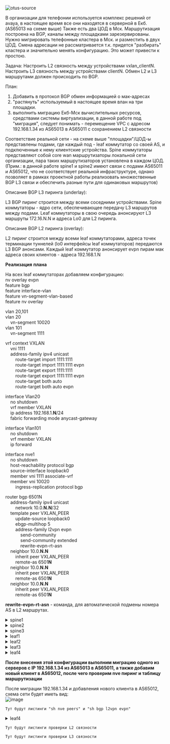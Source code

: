 ![otus-source](https://user-images.githubusercontent.com/8961955/150805319-1219d171-d450-403d-8b9e-bfe96867e6ef.jpg)

В организации для телефонии используется комплекс решений от avaya, в настоящее время все они находятся в серверной в Екб. (AS65013 на схеме выше) Также есть два ЦОД в Мск. Маршрутизация построена на BGP, каналы между площадками зарезервированы. Нужно мигрировать телефонные кластера в Мск. и разместить в двух ЦОД. Смена адресации не рассматривается т.к. придется "разбирать" кластера и значительно менять конфигурацию. Это может привести к простою.

Задача:
Настроить L2 связность между устройствами vxlan_clientN.
Настроить L3 связность между устройствами clientN. 
Обмен L2 и L3 маршрутами должен происходить по BGP. 

План: 

1. Добавить в протокол BGP обмен информацией о мак-адресах 
2. "растянуть" используемый в настоящее время влан на три площадки. 
3. выполнить миграцию Екб-Мск вычислительных ресурсов, средствами системы виртуализации, в данной работе под "миграция", следует понимать - перемещение VPC с адресом 192.168.1.34 из AS65013 в AS65011 с сохранением L2 связности  

Соответствие реальной сети - на схеме выше "площадки"/ЦОД-ы представлены подами, где каждый под - leaf коммутатор со своей AS, и подключенные к нему клиентские устройства. Spine коммутаторы представляют собой core wan маршрутизаторы локальной сети организации, пара таких маршрутизаторов установлена в каждом ЦОД. (Прим.: в данной работе spine1 и spine2 имеют связи с подами AS65011 и AS65012, что не соответствует реальной инфраструктуре, однако позволяет в рамках проектной работы реализовать множественные BGP L3 связи и обеспечить разные пути для одинаковых маршрутов)

Описание BGP L3 пиринга (underlay):

L3 BGP пиринг строится между всеми соседними устройствами. Spine коммутаторы - ядро сети, обеспечивающее передачу L3 маршрутов между подами. Leaf коммутаторы в свою очередь анонсируют L3 маршруты 172.16.N.N и адреса Lo0 для L2 пиринга. 

Описание BGP L2 пиринга (overlay):

L2 пиринг строится между всеми leaf коммутаторами, адреса точек терминации туннелей (lo0 интерфейсы leaf коммутаторов) передаются L3 BGP анонсами. Каждый leaf коммутатор анонсирует evpn пирам мак адреса своих клиентов - адреса 192.168.1.N



**Реализация** **плана**

На всех leaf коммутаторах добавляем конфигурацию:  
nv overlay evpn  
feature bgp  
feature interface-vlan  
feature vn-segment-vlan-based  
feature nv overlay

vlan 20,101  
vlan 20  
&nbsp;&nbsp;&nbsp;&nbsp;vn-segment 10020  
vlan 101  
&nbsp;&nbsp;&nbsp;&nbsp;vn-segment 1111  

vrf context VXLAN  
&nbsp;&nbsp;&nbsp;&nbsp;vni 1111  
&nbsp;&nbsp;&nbsp;&nbsp;address-family ipv4 unicast  
&nbsp;&nbsp;&nbsp;&nbsp;&nbsp;&nbsp;&nbsp;&nbsp;route-target import 1111:1111  
&nbsp;&nbsp;&nbsp;&nbsp;&nbsp;&nbsp;&nbsp;&nbsp;route-target import 1111:1111 evpn  
&nbsp;&nbsp;&nbsp;&nbsp;&nbsp;&nbsp;&nbsp;&nbsp;route-target export 1111:1111  
&nbsp;&nbsp;&nbsp;&nbsp;&nbsp;&nbsp;&nbsp;&nbsp;route-target export 1111:1111 evpn  
&nbsp;&nbsp;&nbsp;&nbsp;&nbsp;&nbsp;&nbsp;&nbsp;route-target both auto  
&nbsp;&nbsp;&nbsp;&nbsp;&nbsp;&nbsp;&nbsp;&nbsp;route-target both auto evpn  

interface Vlan20  
&nbsp;&nbsp;&nbsp;&nbsp;no shutdown  
&nbsp;&nbsp;&nbsp;&nbsp;vrf member VXLAN  
&nbsp;&nbsp;&nbsp;&nbsp;ip address 192.168.1.**N**/24  
&nbsp;&nbsp;&nbsp;&nbsp;fabric forwarding mode anycast-gateway  

interface Vlan101  
&nbsp;&nbsp;&nbsp;&nbsp;no shutdown  
&nbsp;&nbsp;&nbsp;&nbsp;vrf member VXLAN  
&nbsp;&nbsp;&nbsp;&nbsp;ip forward  

interface nve1  
&nbsp;&nbsp;&nbsp;&nbsp;no shutdown  
&nbsp;&nbsp;&nbsp;&nbsp;host-reachability protocol bgp  
&nbsp;&nbsp;&nbsp;&nbsp;source-interface loopback0  
&nbsp;&nbsp;&nbsp;&nbsp;member vni 1111 associate-vrf  
&nbsp;&nbsp;&nbsp;&nbsp;member vni 10020  
&nbsp;&nbsp;&nbsp;&nbsp;&nbsp;&nbsp;&nbsp;&nbsp;ingress-replication protocol bgp  

router bgp 6501N  
&nbsp;&nbsp;&nbsp;&nbsp;address-family ipv4 unicast  
&nbsp;&nbsp;&nbsp;&nbsp;&nbsp;&nbsp;&nbsp;&nbsp;network 10.0.**N.N**/32  
&nbsp;&nbsp;&nbsp;&nbsp;template peer VXLAN_PEER  
&nbsp;&nbsp;&nbsp;&nbsp;&nbsp;&nbsp;&nbsp;&nbsp;update-source loopback0  
&nbsp;&nbsp;&nbsp;&nbsp;&nbsp;&nbsp;&nbsp;&nbsp;ebgp-multihop 5  
&nbsp;&nbsp;&nbsp;&nbsp;&nbsp;&nbsp;&nbsp;&nbsp;address-family l2vpn evpn  
&nbsp;&nbsp;&nbsp;&nbsp;&nbsp;&nbsp;&nbsp;&nbsp;&nbsp;&nbsp;&nbsp;&nbsp;send-community  
&nbsp;&nbsp;&nbsp;&nbsp;&nbsp;&nbsp;&nbsp;&nbsp;&nbsp;&nbsp;&nbsp;&nbsp;send-community extended  
&nbsp;&nbsp;&nbsp;&nbsp;&nbsp;&nbsp;&nbsp;&nbsp;&nbsp;&nbsp;&nbsp;&nbsp;rewrite-evpn-rt-asn  
&nbsp;&nbsp;&nbsp;&nbsp;neighbor 10.0.**N.N**  
&nbsp;&nbsp;&nbsp;&nbsp;&nbsp;&nbsp;&nbsp;&nbsp;inherit peer VXLAN_PEER  
&nbsp;&nbsp;&nbsp;&nbsp;&nbsp;&nbsp;&nbsp;&nbsp;remote-as 6501**N**  
&nbsp;&nbsp;&nbsp;&nbsp;neighbor 10.0.**N.N**  
&nbsp;&nbsp;&nbsp;&nbsp;&nbsp;&nbsp;&nbsp;&nbsp;inherit peer VXLAN_PEER  
&nbsp;&nbsp;&nbsp;&nbsp;&nbsp;&nbsp;&nbsp;&nbsp;remote-as 6501**N**  
&nbsp;&nbsp;&nbsp;&nbsp;neighbor 10.0.**N.N**  
&nbsp;&nbsp;&nbsp;&nbsp;&nbsp;&nbsp;&nbsp;&nbsp;inherit peer VXLAN_PEER  
&nbsp;&nbsp;&nbsp;&nbsp;&nbsp;&nbsp;&nbsp;&nbsp;remote-as 6501**N**  

**rewrite-evpn-rt-asn** - команда, для автоматической подмены номера AS в L2 маршрутах.

<details>  
<summary>spine1  </summary>
<pre><code>
vdc spine1 id 1  
  limit-resource vlan minimum 16 maximum 4094  
  limit-resource vrf minimum 2 maximum 4096  
  limit-resource port-channel minimum 0 maximum 511  
  limit-resource u4route-mem minimum 248 maximum 248  
  limit-resource u6route-mem minimum 96 maximum 96  
  limit-resource m4route-mem minimum 58 maximum 58  
  limit-resource m6route-mem minimum 8 maximum 8  
  
feature bgp  
feature vn-segment-vlan-based  
feature nv overlay  
  
no password strength-check  
username admin password 5 $5$At6j7sFH$QFuvnLdpsRlAQvI3B/KqQWkCBp3twsYZcAvg/Jesiy.  role network-admin  
ip domain-lookup  
copp profile strict  
snmp-server user admin network-admin auth md5 0x722863b7ae9ae350b0fe9606202c0538 priv 0x722863b7ae9ae350b0fe9606202c0538 localizedkey  
rmon event 1 description FATAL(1) owner PMON@FATAL  
rmon event 2 description CRITICAL(2) owner PMON@CRITICAL  
rmon event 3 description ERROR(3) owner PMON@ERROR  
rmon event 4 description WARNING(4) owner PMON@WARNING  
rmon event 5 description INFORMATION(5) owner PMON@INFO  
  
vlan 1  
  
vrf context management  
  
interface Ethernet1/1  
  description to leaf1  
  no switchport  
  ip address 10.1.1.1/30  
  no shutdown  
  
interface Ethernet1/2  
  description to leaf2  
  no switchport  
  ip address 10.1.2.1/30  
  no shutdown  
  
interface Ethernet1/3  
  description to leaf3  
  no switchport  
  ip address 10.1.3.1/30  
  no shutdown  
  
interface Ethernet1/4  
  
interface Ethernet1/5  
  
interface Ethernet1/6  
  
interface Ethernet1/7  
  no switchport  
  ip address 10.0.0.1/29  
  no shutdown  
  
interface mgmt0  
  vrf member management  
  
interface loopback0  
  ip address 10.0.1.1/28  
line console  
line vty  
boot nxos bootflash:/nxos.9.2.2.bin   
router bgp 65001  
  router-id 10.0.1.1  
  bestpath as-path multipath-relax  
  address-family ipv4 unicast  
    maximum-paths 10  
  neighbor 10.0.0.2  
    remote-as 65002  
    address-family ipv4 unicast  
  neighbor 10.0.0.3  
    remote-as 65003  
    address-family ipv4 unicast  
  neighbor 10.1.1.2  
    remote-as 65011  
    address-family ipv4 unicast  
  neighbor 10.1.2.2  
    remote-as 65011  
    address-family ipv4 unicast  
  neighbor 10.1.3.2  
    remote-as 65012  
    address-family ipv4 unicast  
  
  
!  
  
  
!end</code></pre>
</details>  
 
<details>  
<summary>spine2  </summary>
<pre><code>
vdc spine2 id 1  
  limit-resource vlan minimum 16 maximum 4094  
  limit-resource vrf minimum 2 maximum 4096  
  limit-resource port-channel minimum 0 maximum 511  
  limit-resource u4route-mem minimum 248 maximum 248  
  limit-resource u6route-mem minimum 96 maximum 96  
  limit-resource m4route-mem minimum 58 maximum 58  
  limit-resource m6route-mem minimum 8 maximum 8  
  
feature bgp  
feature interface-vlan  
feature vn-segment-vlan-based  
feature nv overlay  
  
no password strength-check  
username admin password 5 $5$UAiNjKt1$9pR8KDkHWS4OUVkN9jiMAKdcR0rsbrLgfD9aekSuCy.  role network-admin  
ip domain-lookup  
copp profile strict  
snmp-server user admin network-admin auth md5 0xb1b14953e1da70a8ccc8c18d3e0982b0 priv 0xb1b14953e1da70a8ccc8c18d3e0982b0 localizedkey  
rmon event 1 description FATAL(1) owner PMON@FATAL  
rmon event 2 description CRITICAL(2) owner PMON@CRITICAL  
rmon event 3 description ERROR(3) owner PMON@ERROR  
rmon event 4 description WARNING(4) owner PMON@WARNING  
rmon event 5 description INFORMATION(5) owner PMON@INFO  
  
vlan 1  
  
vrf context management  
  
interface Vlan1  
  
interface Ethernet1/1  
  description to leaf1  
  no switchport  
  ip address 10.2.1.1/30  
  no shutdown  
  
interface Ethernet1/2  
  description to leaf2  
  no switchport  
  ip address 10.2.2.1/30  
  no shutdown  
  
interface Ethernet1/3  
  description to leaf3  
  no switchport  
  ip address 10.2.3.1/30  
  no shutdown  
  
interface Ethernet1/4  
  
interface Ethernet1/5  
  
interface Ethernet1/6  
  
interface Ethernet1/7  
  no switchport  
  ip address 10.0.0.2/29  
  no shutdown  
  
interface mgmt0  
  vrf member management  
  
interface loopback0  
  ip address 10.0.1.2/28  
line console  
line vty  
boot nxos bootflash:/nxos.9.2.2.bin   
router bgp 65002  
  router-id 10.0.1.2  
  bestpath as-path multipath-relax  
  address-family ipv4 unicast  
    maximum-paths 10  
  neighbor 10.0.0.1  
    remote-as 65001  
    address-family ipv4 unicast  
  neighbor 10.0.0.3  
    remote-as 65003  
    address-family ipv4 unicast  
  neighbor 10.2.1.2  
    remote-as 65011  
    address-family ipv4 unicast  
  neighbor 10.2.2.2  
    remote-as 65011  
    address-family ipv4 unicast  
  neighbor 10.2.3.2  
    remote-as 65012  
    address-family ipv4 unicast  
  
  
!  
  
  
!end</code></pre>
</details>  

 
<details>  
<summary>spine3  </summary>
<pre><code>
vdc spine3 id 1  
  limit-resource vlan minimum 16 maximum 4094  
  limit-resource vrf minimum 2 maximum 4096  
  limit-resource port-channel minimum 0 maximum 511  
  limit-resource u4route-mem minimum 248 maximum 248  
  limit-resource u6route-mem minimum 96 maximum 96  
  limit-resource m4route-mem minimum 58 maximum 58  
  limit-resource m6route-mem minimum 8 maximum 8  
  
feature bgp  
feature vn-segment-vlan-based  
feature nv overlay  
  
no password strength-check  
username admin password 5 $5$Zyqyx4gx$opAI6.22o34.DYvDrs0spdtxsgWZm8RkrG748cfUb79  role network-admin  
ip domain-lookup  
copp profile strict  
snmp-server user admin network-admin auth md5 0x5de038599eb457d83922c64111096ee1 priv 0x5de038599eb457d83922c64111096ee1 localizedkey  
rmon event 1 description FATAL(1) owner PMON@FATAL  
rmon event 2 description CRITICAL(2) owner PMON@CRITICAL  
rmon event 3 description ERROR(3) owner PMON@ERROR  
rmon event 4 description WARNING(4) owner PMON@WARNING  
rmon event 5 description INFORMATION(5) owner PMON@INFO  
  
vlan 1  
  
vrf context management  
  
interface Ethernet1/1  
  
interface Ethernet1/2  
  
interface Ethernet1/3  
  
interface Ethernet1/4  
  no switchport  
  ip address 10.3.4.1/30  
  no shutdown  
  
interface Ethernet1/5  
  
interface Ethernet1/6  
  
interface Ethernet1/7  
  no switchport  
  ip address 10.0.0.3/29  
  no shutdown  
  
interface mgmt0  
  vrf member management  
  
interface loopback0  
  ip address 10.0.2.3/28  
line console  
line vty  
boot nxos bootflash:/nxos.9.2.2.bin   
router bgp 65003  
  router-id 10.0.2.3  
  bestpath as-path multipath-relax  
  address-family ipv4 unicast  
    maximum-paths 10  
  neighbor 10.0.0.1  
    remote-as 65001  
    address-family ipv4 unicast  
  neighbor 10.0.0.2  
    remote-as 65002  
    address-family ipv4 unicast  
  neighbor 10.3.4.2  
    remote-as 65013  
    address-family ipv4 unicast  
  
  
!  
  
  
!end</code></pre>
</details>  
  
  
<details>  
<summary>leaf1  </summary>
<pre><code>
vdc leaf1 id 1  
  limit-resource vlan minimum 16 maximum 4094  
  limit-resource vrf minimum 2 maximum 4096  
  limit-resource port-channel minimum 0 maximum 511  
  limit-resource u4route-mem minimum 248 maximum 248  
  limit-resource u6route-mem minimum 96 maximum 96  
  limit-resource m4route-mem minimum 58 maximum 58  
  limit-resource m6route-mem minimum 8 maximum 8  
  
cfs eth distribute  
nv overlay evpn  
feature bgp  
feature interface-vlan  
feature vn-segment-vlan-based  
feature hsrp  
feature lacp  
feature vpc  
feature nv overlay  
  
no password strength-check  
username admin password 5 $5$F12LEqdY$NY06tRPG98gZM02iwpaD5NduJj66BaZDyRtTjqivmm8  role network-admin  
ip domain-lookup  
copp profile strict  
snmp-server user admin network-admin auth md5 0x60a27ad08a02b0931b3d489fdda3c23a priv 0x60a27ad08a02b0931b3d489fdda3c23a localizedkey  
rmon event 1 description FATAL(1) owner PMON@FATAL  
rmon event 2 description CRITICAL(2) owner PMON@CRITICAL  
rmon event 3 description ERROR(3) owner PMON@ERROR  
rmon event 4 description WARNING(4) owner PMON@WARNING  
rmon event 5 description INFORMATION(5) owner PMON@INFO  
  
fabric forwarding anycast-gateway-mac 0001.0001.0001  
vlan 1-2,20,101  
vlan 2  
  name client-vlan  
vlan 20  
  vn-segment 10020  
vlan 101  
  vn-segment 1111  
  
ip prefix-list eBGP seq 10 permit 0.0.0.0/0 le 32   
vrf context VPC-vrf  
  address-family ipv4 unicast  
vrf context VXLAN  
  vni 1111  
  address-family ipv4 unicast  
    route-target import 1111:1111  
    route-target import 1111:1111 evpn  
    route-target export 1111:1111  
    route-target export 1111:1111 evpn  
    route-target both auto  
    route-target both auto evpn  
vrf context management  
vpc domain 1  
  peer-keepalive destination 192.168.2.2 source 192.168.2.1 vrf VPC-vrf  
  
  
interface Vlan1  
  
interface Vlan2  
  no shutdown  
  no ip redirects  
  ip address 172.16.1.2/29  
  fabric forwarding mode anycast-gateway  
  hsrp version 2  
  hsrp 1   
    preempt delay minimum 30   
    priority 20  
    ip 172.16.1.1  
  
interface Vlan20  
  no shutdown  
  vrf member VXLAN  
  ip address 192.168.1.1/24  
  fabric forwarding mode anycast-gateway  
  
interface Vlan101  
  no shutdown  
  vrf member VXLAN  
  ip forward  
  
interface port-channel1  
  switchport mode trunk  
  switchport trunk allowed vlan 2  
  vpc 1  
  
interface port-channel47  
  description VPC keepalive  
  no switchport  
  vrf member VPC-vrf  
  ip address 192.168.2.1/30  
  
interface port-channel48  
  description VPC peer-link  
  switchport mode trunk  
  spanning-tree port type network  
  vpc peer-link  
  
interface nve1  
  no shutdown  
  host-reachability protocol bgp  
  source-interface loopback0  
  member vni 1111 associate-vrf  
  member vni 10020  
    ingress-replication protocol bgp  
  
interface Ethernet1/1  
  description to spine1  
  no switchport  
  ip address 10.1.1.2/30  
  no shutdown  
  
interface Ethernet1/2  
  description to spine2  
  no switchport  
  ip address 10.2.1.2/30  
  no shutdown  
  
interface Ethernet1/3  
  switchport mode trunk  
  switchport trunk allowed vlan 20  
  
interface Ethernet1/4  
  
interface Ethernet1/5  
  switchport mode trunk  
  switchport trunk allowed vlan 2  
  channel-group 1 mode active  
  
interface Ethernet1/6  
  description VPC peer link  
  switchport mode trunk  
  channel-group 48 mode active  
  
interface Ethernet1/7  
  description VPC keepalive  
  no switchport  
  channel-group 47 mode active  
  no shutdown  
  
interface mgmt0  
  vrf member management  
  
interface loopback0  
  ip address 10.0.1.11/28  
line console  
line vty  
boot nxos bootflash:/nxos.9.2.2.bin   
router bgp 65011  
  router-id 10.0.1.11  
  bestpath as-path multipath-relax  
  address-family ipv4 unicast  
    network 10.0.1.11/32  
    network 172.16.1.0/29  
    maximum-paths 10  
  template peer VXLAN_PEER  
    update-source loopback0  
    ebgp-multihop 5  
    address-family l2vpn evpn  
      send-community  
      send-community extended  
      rewrite-evpn-rt-asn  
  neighbor 10.0.1.12  
    remote-as 65011  
    update-source loopback0  
    address-family l2vpn evpn  
      send-community  
      send-community extended  
  neighbor 10.0.1.13  
    inherit peer VXLAN_PEER  
    remote-as 65012  
  neighbor 10.0.2.14  
    inherit peer VXLAN_PEER  
    remote-as 65013  
  neighbor 10.1.1.1  
    remote-as 65001  
    address-family ipv4 unicast  
  neighbor 10.2.1.1  
    remote-as 65002  
    address-family ipv4 unicast  
  neighbor 172.16.1.3  
    remote-as 65011  
    address-family ipv4 unicast  
      next-hop-self  
  
  
!  
  
  
!end</code></pre>
</details>  
  

<details>  
<summary>leaf2  </summary>
<pre><code>
vdc leaf2 id 1  
  limit-resource vlan minimum 16 maximum 4094  
  limit-resource vrf minimum 2 maximum 4096  
  limit-resource port-channel minimum 0 maximum 511  
  limit-resource u4route-mem minimum 248 maximum 248  
  limit-resource u6route-mem minimum 96 maximum 96  
  limit-resource m4route-mem minimum 58 maximum 58  
  limit-resource m6route-mem minimum 8 maximum 8  
  
cfs eth distribute  
nv overlay evpn  
feature bgp  
feature interface-vlan  
feature vn-segment-vlan-based  
feature hsrp  
feature lacp  
feature vpc  
feature nv overlay  
  
no password strength-check  
username admin password 5 $5$icUr49nY$ZckMifx8m3jNavkjkYkLYPuamhdfCoF6x31egxjiDvA  role network-admin  
ip domain-lookup  
copp profile strict  
snmp-server user admin network-admin auth md5 0x42f75d98a183220dd1a1e9fadc737d44 priv 0x42f75d98a183220dd1a1e9fadc737d44 localizedkey  
rmon event 1 description FATAL(1) owner PMON@FATAL  
rmon event 2 description CRITICAL(2) owner PMON@CRITICAL  
rmon event 3 description ERROR(3) owner PMON@ERROR  
rmon event 4 description WARNING(4) owner PMON@WARNING  
rmon event 5 description INFORMATION(5) owner PMON@INFO  
  
fabric forwarding anycast-gateway-mac 0002.0002.0002  
vlan 1-2,20,101  
vlan 2  
  name client-vlan  
vlan 20  
  vn-segment 10020  
vlan 101  
  vn-segment 1111  
  
ip prefix-list eBGP seq 10 permit 0.0.0.0/0 le 32   
vrf context VPC-vrf  
  address-family ipv4 unicast  
vrf context VXLAN  
  vni 1111  
  address-family ipv4 unicast  
    route-target import 1111:1111  
    route-target import 1111:1111 evpn  
    route-target export 1111:1111  
    route-target export 1111:1111 evpn  
    route-target both auto  
    route-target both auto evpn  
vrf context management  
vpc domain 1  
  peer-keepalive destination 192.168.2.1 source 192.168.2.2 vrf VPC-vrf  
  
  
interface Vlan1  
  
interface Vlan2  
  no shutdown  
  no ip redirects  
  ip address 172.16.1.3/29  
  fabric forwarding mode anycast-gateway  
  hsrp version 2  
  hsrp 1   
    preempt delay minimum 30   
    priority 10  
  
interface Vlan20  
  no shutdown  
  vrf member VXLAN  
  ip address 192.168.1.2/24  
  fabric forwarding mode anycast-gateway  
  
interface Vlan101  
  no shutdown  
  vrf member VXLAN  
  ip forward  
  
interface port-channel1  
  switchport mode trunk  
  switchport trunk allowed vlan 2  
  vpc 1  
  
interface port-channel2  
  switchport mode trunk  
  switchport trunk allowed vlan 20  
  
interface port-channel47  
  description VPC keepalive  
  no switchport  
  vrf member VPC-vrf  
  ip address 192.168.2.2/30  
  
interface port-channel48  
  description VPC peer-link  
  switchport mode trunk  
  spanning-tree port type network  
  vpc peer-link  
  
interface nve1  
  no shutdown  
  host-reachability protocol bgp  
  source-interface loopback0  
  member vni 1111 associate-vrf  
  member vni 10020  
    ingress-replication protocol bgp  
  
interface Ethernet1/1  
  no switchport  
  ip address 10.1.2.2/30  
  no shutdown  
  
interface Ethernet1/2  
  no switchport  
  ip address 10.2.2.2/30  
  no shutdown  
  
interface Ethernet1/3  
  switchport mode trunk  
  switchport trunk allowed vlan 20  
  channel-group 2 mode active  
  
interface Ethernet1/4  
  
interface Ethernet1/5  
  switchport mode trunk  
  switchport trunk allowed vlan 2  
  channel-group 1 mode active  
  
interface Ethernet1/6  
  description VPC peer link  
  switchport mode trunk  
  channel-group 48 mode active  
  
interface Ethernet1/7  
  description VPC keepalive  
  no switchport  
  channel-group 47 mode active  
  no shutdown  
  
interface mgmt0  
  vrf member management  
  
interface loopback0  
  ip address 10.0.1.12/28  
line console  
line vty  
boot nxos bootflash:/nxos.9.2.2.bin   
router bgp 65011  
  router-id 10.0.1.12  
  bestpath as-path multipath-relax  
  address-family ipv4 unicast  
    network 10.0.1.12/32  
    network 172.16.1.0/29  
    maximum-paths 10  
  template peer VXLAN_PEER  
    update-source loopback0  
    ebgp-multihop 5  
    address-family l2vpn evpn  
      send-community  
      send-community extended  
      rewrite-evpn-rt-asn  
  neighbor 10.0.1.11  
    remote-as 65011  
    update-source loopback0  
    address-family l2vpn evpn  
      send-community  
      send-community extended  
  neighbor 10.0.1.13  
    inherit peer VXLAN_PEER  
    remote-as 65012  
  neighbor 10.0.2.14  
    inherit peer VXLAN_PEER  
    remote-as 65013  
  neighbor 10.1.2.1  
    remote-as 65001  
    address-family ipv4 unicast  
  neighbor 10.2.2.1  
    remote-as 65002  
    address-family ipv4 unicast  
  neighbor 172.16.1.2  
    remote-as 65011  
    address-family ipv4 unicast  
      next-hop-self  
  
  
!  
  
  
!end</code></pre>
</details>  
  
 
<details>  
<summary>leaf3  </summary>
<pre><code>
vdc leaf3 id 1  
  limit-resource vlan minimum 16 maximum 4094  
  limit-resource vrf minimum 2 maximum 4096  
  limit-resource port-channel minimum 0 maximum 511  
  limit-resource u4route-mem minimum 248 maximum 248  
  limit-resource u6route-mem minimum 96 maximum 96  
  limit-resource m4route-mem minimum 58 maximum 58  
  limit-resource m6route-mem minimum 8 maximum 8  
  
nv overlay evpn  
feature bgp  
feature interface-vlan  
feature vn-segment-vlan-based  
feature nv overlay  
  
no password strength-check  
username admin password 5 $5$Pj7v9o54$CUmU.uXo21XZRLNF0F9g9FSsTPFD6fgVcQI7ysyvLI0  role network-admin  
ip domain-lookup  
copp profile strict  
snmp-server user admin network-admin auth md5 0x139add3535ee3dbb9654deed03bb8ba7 priv 0x139add3535ee3dbb9654deed03bb8ba7 localizedkey  
rmon event 1 description FATAL(1) owner PMON@FATAL  
rmon event 2 description CRITICAL(2) owner PMON@CRITICAL  
rmon event 3 description ERROR(3) owner PMON@ERROR  
rmon event 4 description WARNING(4) owner PMON@WARNING  
rmon event 5 description INFORMATION(5) owner PMON@INFO  
  
fabric forwarding anycast-gateway-mac 0003.0003.0003  
vlan 1,20,101  
vlan 20  
  vn-segment 10020  
vlan 101  
  vn-segment 1111  
  
route-map NH_UNCHANGED permit 10  
  set ip next-hop unchanged  
vrf context VXLAN  
  vni 1111  
  address-family ipv4 unicast  
    route-target import 1111:1111  
    route-target import 1111:1111 evpn  
    route-target export 1111:1111  
    route-target export 1111:1111 evpn  
    route-target both auto  
    route-target both auto evpn  
vrf context management  
  
  
interface Vlan1  
  
interface Vlan20  
  no shutdown  
  vrf member VXLAN  
  ip address 192.168.1.3/24  
  fabric forwarding mode anycast-gateway  
  
interface Vlan101  
  no shutdown  
  vrf member VXLAN  
  ip forward  
  
interface nve1  
  no shutdown  
  host-reachability protocol bgp  
  source-interface loopback0  
  member vni 1111 associate-vrf  
  member vni 10020  
    ingress-replication protocol bgp  
  
interface Ethernet1/1  
  no switchport  
  ip address 10.1.3.2/30  
  no shutdown  
  
interface Ethernet1/2  
  no switchport  
  ip address 10.2.3.2/30  
  no shutdown  
  
interface Ethernet1/3  
  
interface Ethernet1/4  
  
interface Ethernet1/5  
  no switchport  
  ip address 172.16.3.1/30  
  no shutdown  
  
interface Ethernet1/6  
  
interface Ethernet1/7  
  switchport mode trunk  
  switchport trunk allowed vlan 20  
  spanning-tree bpdufilter enable  
  
interface mgmt0  
  vrf member management  
  
interface loopback0  
  ip address 10.0.1.13/28  
line console  
line vty  
boot nxos bootflash:/nxos.9.2.2.bin   
router bgp 65012  
  router-id 10.0.1.13  
  bestpath as-path multipath-relax  
  address-family ipv4 unicast  
    network 10.0.1.13/32  
    network 172.16.3.0/30  
    maximum-paths 10  
  template peer VXLAN_PEER  
    update-source loopback0  
    ebgp-multihop 5  
    address-family l2vpn evpn  
      send-community  
      send-community extended  
      rewrite-evpn-rt-asn  
  neighbor 10.0.1.11  
    inherit peer VXLAN_PEER  
    remote-as 65011  
  neighbor 10.0.1.12  
    inherit peer VXLAN_PEER  
    remote-as 65011  
  neighbor 10.0.2.14  
    inherit peer VXLAN_PEER  
    remote-as 65013  
  neighbor 10.1.3.1  
    remote-as 65001  
    address-family ipv4 unicast  
  neighbor 10.2.3.1  
    remote-as 65002  
    address-family ipv4 unicast  
  
  
!  
  
  
!end</code></pre>
</details>  
  
<details>  
<summary>leaf4  </summary>
<pre><code>
vdc leaf4 id 1  
  limit-resource vlan minimum 16 maximum 4094  
  limit-resource vrf minimum 2 maximum 4096  
  limit-resource port-channel minimum 0 maximum 511  
  limit-resource u4route-mem minimum 248 maximum 248  
  limit-resource u6route-mem minimum 96 maximum 96  
  limit-resource m4route-mem minimum 58 maximum 58  
  limit-resource m6route-mem minimum 8 maximum 8  
  
nv overlay evpn  
feature bgp  
feature interface-vlan  
feature vn-segment-vlan-based  
feature nv overlay  
  
no password strength-check  
username admin password 5 $5$vysaK09z$n/.fFxBUb/WegOIg7WIfDQX2qPNGLPvZFc1g6mVW9hA  role network-admin  
ip domain-lookup  
copp profile strict  
snmp-server user admin network-admin auth md5 0x35664887a49ee2d41b31d241a439febe priv 0x35664887a49ee2d41b31d241a439febe localizedkey  
rmon event 1 description FATAL(1) owner PMON@FATAL  
rmon event 2 description CRITICAL(2) owner PMON@CRITICAL  
rmon event 3 description ERROR(3) owner PMON@ERROR  
rmon event 4 description WARNING(4) owner PMON@WARNING  
rmon event 5 description INFORMATION(5) owner PMON@INFO  
  
fabric forwarding anycast-gateway-mac 0004.0004.0004  
vlan 1,20,101  
vlan 20  
  vn-segment 10020  
vlan 101  
  vn-segment 1111  
  
ip prefix-list l3 seq 5 permit 0.0.0.0/0   
ip prefix-list l3 seq 10 permit 172.16.4.1/32   
route-map GLOBAL-TO-VRF permit 10  
  match ip address prefix-list l3   
route-map NH_UNCHANGED permit 10  
  set ip next-hop unchanged  
vrf context VXLAN  
  vni 1111  
  address-family ipv4 unicast  
    route-target import 1111:1111  
    route-target import 1111:1111 evpn  
    route-target export 1111:1111  
    route-target export 1111:1111 evpn  
    route-target both auto  
    route-target both auto evpn  
vrf context management  
  
  
interface Vlan1  
  
interface Vlan20  
  no shutdown  
  vrf member VXLAN  
  ip address 192.168.1.4/24  
  fabric forwarding mode anycast-gateway  
  
interface Vlan101  
  no shutdown  
  vrf member VXLAN  
  ip forward  
  
interface nve1  
  no shutdown  
  host-reachability protocol bgp  
  source-interface loopback0  
  member vni 1111 associate-vrf  
  member vni 10020  
    ingress-replication protocol bgp  
  
interface Ethernet1/1  
  switchport mode trunk  
  switchport trunk allowed vlan 20  
  
interface Ethernet1/2  
  
interface Ethernet1/3  
  no switchport  
  ip address 10.3.4.2/30  
  no shutdown  
  
interface Ethernet1/4  
  
interface Ethernet1/5  
  no switchport  
  ip address 172.16.4.1/30  
  no shutdown  
  
interface Ethernet1/6  
  
interface Ethernet1/7  
  switchport mode trunk  
  switchport trunk allowed vlan 20  
  spanning-tree bpdufilter enable  
  
  
interface mgmt0  
  vrf member management  
  
interface loopback0  
  ip address 10.0.2.14/28  
line console  
line vty  
boot nxos bootflash:/nxos.9.2.2.bin   
router bgp 65013  
  router-id 10.0.2.14  
  address-family ipv4 unicast  
    network 10.0.2.14/32  
    network 172.16.4.0/30  
  template peer VXLAN_PEER  
    update-source loopback0  
    ebgp-multihop 5  
    address-family l2vpn evpn  
      send-community  
      send-community extended  
      rewrite-evpn-rt-asn  
  neighbor 10.0.1.11  
    inherit peer VXLAN_PEER  
    remote-as 65011  
  neighbor 10.0.1.12  
    inherit peer VXLAN_PEER  
    remote-as 65011  
  neighbor 10.0.1.13  
    inherit peer VXLAN_PEER  
    remote-as 65012  
  neighbor 10.3.4.1  
    remote-as 65003  
    address-family ipv4 unicast  
  
  
!  
  
  
!end</code></pre>
</details>  
  
**После внесения этой конфигурации выполним миграцию одного из серверов с IP 192.168.1.34 из AS65013 в AS65011, а также добавим новый клиент в AS65012, после чего проверим nve пиринг и таблицу маршрутизации**
  
После миграции 192.168.1.34 и добавления нового клиента в AS65012, схема сети будет иметь вид:  
![image](https://user-images.githubusercontent.com/8961955/150806498-77721e50-8fa2-44b4-81dd-0c04c67dfa7f.png)


`Тут будут листинги "sh nve peers" и "sh bgp l2vpn evpn"`  
  
<details>  
<summary>leaf4  </summary>
<pre>
![image](https://user-images.githubusercontent.com/8961955/150807220-d7cccbf0-5990-44fa-a82d-45dc9358c535.png)  
![image](https://user-images.githubusercontent.com/8961955/150807319-e0095c6e-d130-44b1-ab76-8391d2dc96e9.png)  
</pre>
</details>  


`Тут будут листинги проверки L2 связности`

`Тут будут листинги проверки L3 связности`
